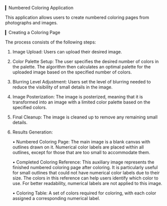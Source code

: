 ▎Numbered Coloring Application

This application allows users to create numbered coloring pages from photographs and images.

▎Creating a Coloring Page

The process consists of the following steps:

1. Image Upload: Users can upload their desired image.

2. Color Palette Setup: The user specifies the desired number of colors in the palette. The algorithm then calculates an optimal palette for the uploaded image based on the specified number of colors.

3. Blurring Level Adjustment: Users set the level of blurring needed to reduce the visibility of small details in the image.

4. Image Posterization: The image is posterized, meaning that it is transformed into an image with a limited color palette based on the specified colors.

5. Final Cleanup: The image is cleaned up to remove any remaining small details.

6. Results Generation:

   • Numbered Coloring Page: The main image is a blank canvas with outlines drawn on it. Numerical color labels are placed within all outlines, except for those that are too small to accommodate them.

   • Completed Coloring Reference: This auxiliary image represents the finished numbered coloring page after coloring. It is particularly useful for small outlines that could not have numerical color labels due to their size. The colors in this reference can help users identify which color to use. For better readability, numerical labels are not applied to this image.

   • Coloring Table: A set of colors required for coloring, with each color assigned a corresponding numerical label.
